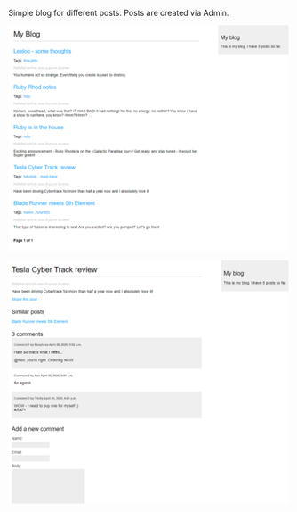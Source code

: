 Simple blog for different posts.
Posts are created via Admin.

![my_blog](readme_img/my_blog.png)

![post](readme_img/post.png)

